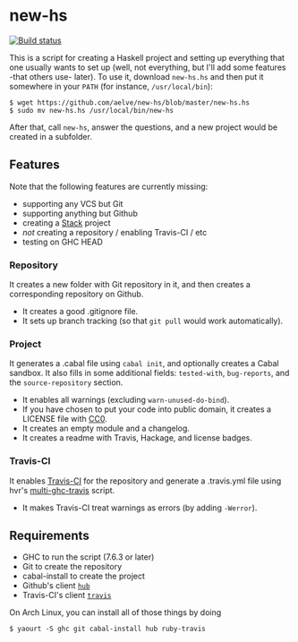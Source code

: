 # new-hs

[![Build status](https://secure.travis-ci.org/aelve/new-hs.svg)](http://travis-ci.org/aelve/new-hs)

This is a script for creating a Haskell project and setting up everything that one usually wants to set up (well, not everything, but I'll add some features -that others use- later). To use it, download `new-hs.hs` and then put it somewhere in your `PATH` (for instance, `/usr/local/bin`):

    $ wget https://github.com/aelve/new-hs/blob/master/new-hs.hs
    $ sudo mv new-hs.hs /usr/local/bin/new-hs

After that, call `new-hs`, answer the questions, and a new project would be created in a subfolder.

## Features

Note that the following features are currently missing:

  * supporting any VCS but Git
  * supporting anything but Github
  * creating a [Stack](http://haskellstack.org) project
  * *not* creating a repository / enabling Travis-CI / etc
  * testing on GHC HEAD

### Repository

It creates a new folder with Git repository in it, and then creates a corresponding repository on Github.

  * It creates a good .gitignore file.
  * It sets up branch tracking (so that `git pull` would work automatically).

### Project

It generates a .cabal file using `cabal init`, and optionally creates a Cabal sandbox. It also fills in some additional fields: `tested-with`, `bug-reports`, and the `source-repository` section.

  * It enables all warnings (excluding `warn-unused-do-bind`).
  * If you have chosen to put your code into public domain, it creates a LICENSE file with [CC0](https://creativecommons.org/publicdomain/zero/1.0/legalcode).
  * It creates an empty module and a changelog.
  * It creates a readme with Travis, Hackage, and license badges.

### Travis-CI

It enables [Travis-CI](http://travis-ci.org/) for the repository and generate a .travis.yml file using hvr's [multi-ghc-travis](https://github.com/hvr/multi-ghc-travis) script.

  * It makes Travis-CI treat warnings as errors (by adding `-Werror`).

## Requirements

* GHC to run the script (7.6.3 or later)
* Git to create the repository
* cabal-install to create the project
* Github's client [`hub`](https://github.com/github/hub)
* Travis-CI's client [`travis`](https://github.com/travis-ci/travis.rb)

On Arch Linux, you can install all of those things by doing

    $ yaourt -S ghc git cabal-install hub ruby-travis
